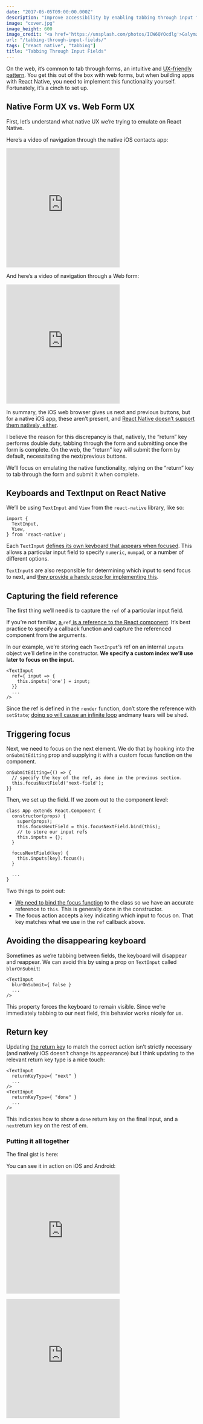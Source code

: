 ```yaml
---
date: "2017-05-05T09:00:00.000Z"
description: "Improve accessibility by enabling tabbing through input fields in React Native"
image: "cover.jpg"
image_height: 600
image_credit: "<a href='https://unsplash.com/photos/ICW6QYOcdlg'>Galymzhan Abdugalimov</a>"
url: "/tabbing-through-input-fields/"
tags: ["react native", "tabbing"]
title: "Tabbing Through Input Fields"
---
```


On the web, it’s common to tab through forms, an intuitive and [UX-friendly
pattern](https://www.nngroup.com/articles/web-form-design/). You get this out of
the box with web forms, but when building apps with React Native, you need to
implement this functionality yourself. Fortunately, it’s a cinch to set up.

## Native Form UX vs. Web Form UX

First, let’s understand what native UX we’re trying to emulate on React Native.

Here’s a video of navigation through the native iOS contacts app:

<embed height="315" src="https://www.youtube.com/embed/rHjJh0qk1dg" frameborder="0" allow="autoplay; encrypted-media" allowfullscreen="1" caption="iOS"></embed>

And here’s a video of navigation through a Web form:

<embed height="315" src="https://www.youtube.com/embed/JN_y8E4Erh8" frameborder="0" allow="autoplay; encrypted-media" allowfullscreen="1" caption="Web form"></embed>

In summary, the iOS web browser gives us next and previous buttons, but for a native iOS app, these aren’t present, and [React Native doesn’t support them natively, either](https://github.com/facebook/react-native/issues/641#issuecomment-94522058).

I believe the reason for this discrepancy is that, natively, the “return” key performs double duty, tabbing through the form and submitting once the form is complete. On the web, the “return” key will submit the form by default, necessitating the next/previous buttons.

We’ll focus on emulating the native functionality, relying on the “return” key
to tab through the form and submit it when complete.

## Keyboards and TextInput on React Native

We’ll be using `TextInput` and `View` from the `react-native` library, like so:

    import {
      TextInput,
      View,
    } from 'react-native';

Each `TextInput` [defines its own keyboard that appears when
focused](https://facebook.github.io/react-native/docs/textinput.html#keyboardtype).
This allows a particular input field to specify `numeric`, `numpad`, or a number
of different options.

`TextInput`s are also responsible for determining which input to send focus to
next, and [they provide a handy prop for implementing
this](https://facebook.github.io/react-native/docs/textinput.html#onsubmitediting).

## Capturing the field reference

The first thing we’ll need is to capture the `ref` of a particular input field.

If you’re not familiar, [a
](https://facebook.github.io/react/docs/refs-and-the-dom.html)`ref`[ is a
reference to the React
component](https://facebook.github.io/react/docs/refs-and-the-dom.html). It’s
best practice to specify a callback function and capture the referenced
component from the arguments.

In our example, we’re storing each `TextInput`‘s ref on an internal `inputs`
object we’ll define in the constructor. **We specify a custom index we’ll use
later to focus on the input.**

    <TextInput
      ref={ input => {
        this.inputs['one'] = input;
      }}
      ...
    />

Since the ref is defined in the `render` function, don’t store the reference
with `setState`; [doing so will cause an infinite
loop](https://github.com/facebook/react/issues/5591) andmany tears will be shed.

## Triggering focus

Next, we need to focus on the next element. We do that by hooking into the
`onSubmitEditing` prop and supplying it with a custom focus function on the
component.

    onSubmitEditing={() => {
      // specify the key of the ref, as done in the previous section.
      this.focusNextField('next-field');
    }}

Then, we set up the field. If we zoom out to the component level:

    class App extends React.Component {
      constructor(props) {
        super(props);
        this.focusNextField = this.focusNextField.bind(this);
        // to store our input refs
        this.inputs = {};
      }

      focusNextField(key) {
        this.inputs[key].focus();
      }

      ...
    }

Two things to point out:

* [We need to bind the focus
function](http://egorsmirnov.me/2015/08/16/react-and-es6-part3.html) to the
class so we have an accurate reference to `this`. This is generally done in the
constructor.
* The focus action accepts a key indicating which input to focus on. That key
matches what we use in the `ref` callback above.

## Avoiding the disappearing keyboard

Sometimes as we’re tabbing between fields, the keyboard will disappear and
reappear. We can avoid this by using a prop on `TextInput` called
`blurOnSubmit`:

    <TextInput
      blurOnSubmit={ false }
      ...
    />

This property forces the keyboard to remain visible. Since we’re immediately
tabbing to our next field, this behavior works nicely for us.

## Return key

Updating [the return
key](https://facebook.github.io/react-native/docs/textinput.html#returnkeytype)
to match the correct action isn’t strictly necessary (and natively iOS doesn’t
change its appearance) but I think updating to the relevant return key type is a
nice touch:

    <TextInput
      returnKeyType={ "next" }
      ...
    />
    <TextInput
      returnKeyType={ "done" }
      ...
    />

This indicates how to show a `done` return key on the final input, and a
`next`return key on the rest of em.

### Putting it all together

The final gist is here:

<script src="https://gist.github.com/thekevinscott/22b66e5fe9ae35d633a28e27c129bc8b.js"></script>

You can see it in action on iOS and Android:

<embed height="315" src="https://www.youtube.com/embed/rHjJh0qk1dg" frameborder="0" allow="autoplay; encrypted-media" allowfullscreen="1" caption="iOS"></embed>

<embed height="315" src="https://www.youtube.com/embed/KFazq6ZBFyw" frameborder="0" allow="autoplay; encrypted-media" allowfullscreen="1" caption="Android"></embed>

